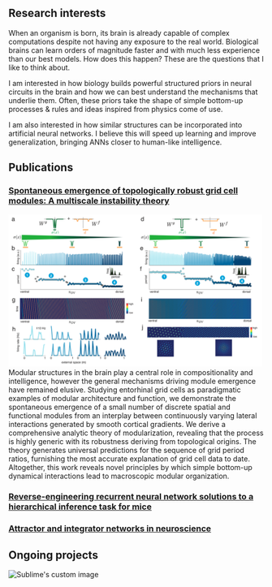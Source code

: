## Research interests
When an organism is born, its brain is already capable of complex computations despite not having any exposure to the real world. Biological brains can learn orders of magnitude faster and with much less experience than our best models. How does this happen? These are the questions that I like to think about.

I am interested in how biology builds powerful structured priors in neural circuits in the brain and how we can best understand the mechanisms that underlie them. Often, these priors take the shape of simple bottom-up processes & rules and ideas inspired from physics come of use.

I am also interested in how similar structures can be incorporated into artificial neural networks. I believe this will speed up learning and improve generalization, bringing ANNs closer to human-like intelligence.


## Publications

### <a href = 'https://www.biorxiv.org/content/10.1101/2021.10.28.466284v1'> Spontaneous emergence of topologically robust grid cell modules: A multiscale instability theory </a>
<img src="https://github.com/mikailkhona/mikailkhona.github.io/blob/main/content/gridcellmodules.png?raw=true" width="500" height="300" alt="Sublime's custom image"> 
Modular structures in the brain play a central role in compositionality and intelligence, however the general mechanisms driving module emergence have remained elusive. Studying entorhinal grid cells as paradigmatic examples of modular architecture and function, we demonstrate the spontaneous emergence of a small number of discrete spatial and functional modules from an interplay between continuously varying lateral interactions generated by smooth cortical gradients. We derive a comprehensive analytic theory of modularization, revealing that the process is highly generic with its robustness deriving from topological origins. The theory generates universal predictions for the sequence of grid period ratios, furnishing the most accurate explanation of grid cell data to date. Altogether, this work reveals novel principles by which simple bottom-up dynamical interactions lead to macroscopic modular organization.

### <a href = 'https://papers.nips.cc/paper/2020/file/30f0641c041f03d94e95a76b9d8bd58f-Paper.pdf'> Reverse-engineering recurrent neural network solutions to a hierarchical inference task for mice </a>

### <a href = 'https://arxiv.org/pdf/2112.03978.pdf'> Attractor and integrator networks in neuroscience </a> 

## Ongoing projects
<img src="https://github.com/mikailkhona/mikailkhona.github.io/blob/main/content/visualcortexgrowth/visual_cortex_Exp.pdf?raw=true" width="500" height="300" alt="Sublime's custom image"> 
